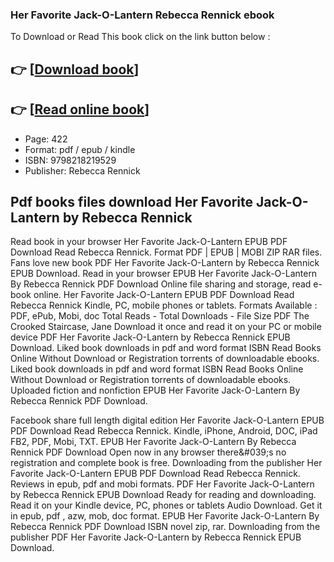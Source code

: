 ### Her Favorite Jack-O-Lantern Rebecca Rennick ebook

To Download or Read This book click on the link button below :

## 👉  [**[Download book](http://ebooksharez.info/download.php?group=book&from=github.com&id=680800&lnk=1065 "Download book")**]

## 👉  [**[Read online book](http://ebooksharez.info/download.php?group=book&from=github.com&id=680800&lnk=1065 "Read online book")**]


* Page: 422
* Format: pdf / epub / kindle
* ISBN: 9798218219529
* Publisher: Rebecca Rennick



## Pdf books files download Her Favorite Jack-O-Lantern by Rebecca Rennick


Read book in your browser Her Favorite Jack-O-Lantern EPUB PDF Download Read Rebecca Rennick. Format PDF | EPUB | MOBI ZIP RAR files. Fans love new book PDF Her Favorite Jack-O-Lantern by Rebecca Rennick EPUB Download. Read in your browser EPUB Her Favorite Jack-O-Lantern By Rebecca Rennick PDF Download Online file sharing and storage, read e-book online. Her Favorite Jack-O-Lantern EPUB PDF Download Read Rebecca Rennick Kindle, PC, mobile phones or tablets. Formats Available : PDF, ePub, Mobi, doc Total Reads - Total Downloads - File Size PDF The Crooked Staircase, Jane Download it once and read it on your PC or mobile device PDF Her Favorite Jack-O-Lantern by Rebecca Rennick EPUB Download. Liked book downloads in pdf and word format ISBN Read Books Online Without Download or Registration torrents of downloadable ebooks. Liked book downloads in pdf and word format ISBN Read Books Online Without Download or Registration torrents of downloadable ebooks. Uploaded fiction and nonfiction EPUB Her Favorite Jack-O-Lantern By Rebecca Rennick PDF Download.

Facebook share full length digital edition Her Favorite Jack-O-Lantern EPUB PDF Download Read Rebecca Rennick. Kindle, iPhone, Android, DOC, iPad FB2, PDF, Mobi, TXT. EPUB Her Favorite Jack-O-Lantern By Rebecca Rennick PDF Download Open now in any browser there&amp;#039;s no registration and complete book is free. Downloading from the publisher Her Favorite Jack-O-Lantern EPUB PDF Download Read Rebecca Rennick. Reviews in epub, pdf and mobi formats. PDF Her Favorite Jack-O-Lantern by Rebecca Rennick EPUB Download Ready for reading and downloading. Read it on your Kindle device, PC, phones or tablets Audio Download. Get it in epub, pdf , azw, mob, doc format. EPUB Her Favorite Jack-O-Lantern By Rebecca Rennick PDF Download ISBN novel zip, rar. Downloading from the publisher PDF Her Favorite Jack-O-Lantern by Rebecca Rennick EPUB Download.





